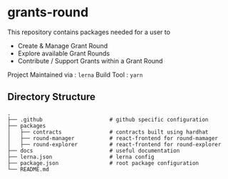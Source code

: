 # grants-round

This repository contains packages needed for a user to 
- Create & Manage Grant Round
- Explore available Grant Rounds 
- Contribute / Support Grants within a Grant Round

Project Maintained via  : `lerna`
Build Tool              : `yarn`

## Directory Structure
```
.
├── .github                     # github specific configuration
├── packages
│   ├── contracts               # contracts built using hardhat
│   ├── round-manager           # react-frontend for round-mamager
│   ├── round-explorer          # react-frontend for round-explorer
├── docs                        # useful documentation 
├── lerna.json                  # lerna config
├── package.json                # root package configuration
└── README.md
``` 

